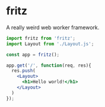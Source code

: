 # fritz

A really weird web worker framework.

```jsx
import fritz from 'fritz';
import Layout from './Layout.js';

const app = fritz();

app.get('/', function(req, res){
  res.push(
    <Layout>
      <h1>Hello world!</h1>
    </Layout>
  )
});
```
